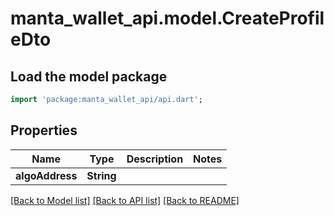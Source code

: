 # manta_wallet_api.model.CreateProfileDto

## Load the model package
```dart
import 'package:manta_wallet_api/api.dart';
```

## Properties
Name | Type | Description | Notes
------------ | ------------- | ------------- | -------------
**algoAddress** | **String** |  | 

[[Back to Model list]](../README.md#documentation-for-models) [[Back to API list]](../README.md#documentation-for-api-endpoints) [[Back to README]](../README.md)


